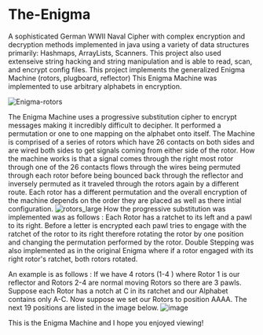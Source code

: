# The-Enigma
A sophisticated German WWII Naval Cipher with complex encryption and decryption methods implemented in java using a variety of data structures primarily: Hashmaps, ArrayLists, Scanners. This project also used extenseive string hacking and string manipulation and is able to read, scan, and encrypt config files. This project implements the generalized Enigma Machine (rotors, plugboard, reflector) This Enigma Machine was implemented to use arbitrary alphabets in encryption.

![Enigma-rotors](https://user-images.githubusercontent.com/47373165/68526380-08898d80-0290-11ea-9a06-2945f3d8302b.jpg)

The Enigma Machine uses a  progressive substitution cipher to encrypt messages making it incredibly difficult to decipher. It performed a permutation or one to one mapping on the alphabet onto itself. The Machine is comprised of a series of rotors which have 26 contacts on both sides and are wired both sides to get signals coming from either side of the rotor. How the machine works is that a signal comes through the right most rotor through one of the 26 contacts flows through the wires being permuted through each rotor before being bounced back through the reflector and inversely permuted as it traveled through the rotors again by a different route. Each rotor has a different permutation and the overall encryption of the machine depends on the order they are placed as well as there intial configuration. 
![rotors_large](https://user-images.githubusercontent.com/47373165/68526524-d547fe00-0291-11ea-8a3f-ac059ad754b1.jpg)
How the progressive substitution was implemented was as follows : Each Rotor has a ratchet to its left and a pawl to its right. Before a letter is encrypted each pawl tries to engage with the ratchet of the rotor to its right therefore rotating the rotor by one position and changing the permutation performed by the rotor. Double Stepping was also implemented as in the original Enigma where if a rotor engaged with its right rotor's ratchet, both rotors rotated. 

An example is as follows : If we have 4 rotors (1-4 ) where Rotor 1 is our reflector and Rotors 2-4 are normal moving Rotors so there are 3 pawls. Suppose each Rotor has a notch at C in its ratchet and our Alphabet contains only A-C. Now suppose we set our Rotors to position 
AAAA. The next 19 positions are listed in the image below.
![image](https://user-images.githubusercontent.com/47373165/68526589-9c5c5900-0292-11ea-9a85-fbefeb5d4b62.png)

This is the Enigma Machine and I hope you enjoyed viewing!
